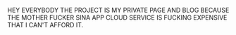 HEY EVERYBODY THE PROJECT IS MY PRIVATE PAGE AND BLOG BECAUSE THE MOTHER FUCKER SINA APP CLOUD SERVICE IS FUCKING EXPENSIVE THAT I
CAN'T AFFORD IT.
